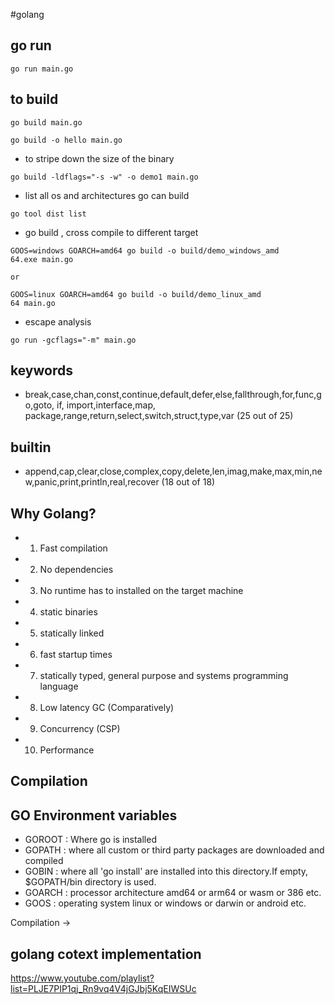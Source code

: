 #golang

## go run

```
go run main.go
```

## to build 

```
go build main.go
```

```
go build -o hello main.go
```

- to stripe down the size of the binary

```
go build -ldflags="-s -w" -o demo1 main.go
```

- list all os and architectures go can build 

```
go tool dist list
```
- go build , cross compile to different target

```
GOOS=windows GOARCH=amd64 go build -o build/demo_windows_amd
64.exe main.go

or 

GOOS=linux GOARCH=amd64 go build -o build/demo_linux_amd
64 main.go
```

- escape analysis

```
go run -gcflags="-m" main.go
```

## keywords 

- break,case,chan,const,continue,default,defer,else,fallthrough,for,func,go,goto, if, import,interface,map, package,range,return,select,switch,struct,type,var (25 out of 25)

## builtin

- append,cap,clear,close,complex,copy,delete,len,imag,make,max,min,new,panic,print,println,real,recover (18  out of 18)

## Why Golang?

- 1. Fast compilation
- 2. No dependencies
- 3. No runtime has to installed on the target machine
- 4. static binaries
- 5. statically linked
- 6. fast startup times
- 7. statically typed, general purpose and systems programming language
- 8. Low latency GC (Comparatively)
- 9. Concurrency (CSP)
- 10. Performance

## Compilation

## GO Environment variables

- GOROOT : Where go is installed
- GOPATH : where all custom or third party packages are downloaded and compiled
- GOBIN  : where all 'go install' are installed into this directory.If empty, $GOPATH/bin directory is used. 
- GOARCH : processor architecture amd64 or arm64 or wasm or 386 etc.
- GOOS   : operating system linux or windows or darwin or android etc.


Compilation ->

## golang cotext implementation

https://www.youtube.com/playlist?list=PLJE7PIP1qj_Rn9vq4V4jGJbj5KqEIWSUc